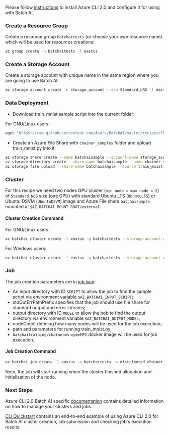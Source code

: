 Please follow [instructions](/documentation/using-azure-cli-20.md) to install Azure CLI 2.0 and configure it for using with Batch AI.


### Create a Resource Group

Create a resource group ```batchaitests``` (or choose your own resource name) which will be used for resources creations:

```sh
az group create -n batchaitests -l eastus
```

### Create a Storage Account

Create a storage account with unique name in the same region where you are going to use Batch AI:

```sh
az storage account create -n storage_account --sku Standard_LRS -l eastus -g batchaitests
```

### Data Deployment

- Download train_mnist sample script into the current folder:

For GNU/Linux users:

```sh
wget "https://raw.githubusercontent.com/Azure/BatchAI/master/recipes/Chainer/Chainer-GPU-Distributed/train_mnist.py?token=AcZzrV-OFepRwpRSB1kyABIX-PLh2ZHqks5Z4eukwA%3D%3D" -O train_mnist.py
```

- Create an Azure File Share with `chainer_samples` folder and upload train_mnist.py into it:

```sh
az storage share create --name batchaisample --account-name storage_account
az storage directory create --share-name batchaisample --name chainer_samples
az storage file upload --share-name batchaisample --source train_mnist.py --path chainer_samples
```

### Cluster

For this recipe we need two nodes GPU cluster (`min node = max node = 2`) of `Standard_NC6` size (one GPU) with standard Ubuntu LTS (`UbuntuLTS`) or Ubuntu DSVM (```UbuntuDSVM```) image and Azure File share `batchaisample` mounted at `$AZ_BATCHAI_MOUNT_ROOT/external`.

#### Cluster Creation Command

For GNU/Linux users:

```sh
az batchai cluster create -l eastus -g batchaitests --storage-account-name storage_account -n nc6 -i UbuntuDSVM -s Standard_NC6 --min 2 --max 2 --afs-name batchaisample --afs-mount-path external -u $USER -k ~/.ssh/id_rsa.pub
```

For Windows users:

```sh
az batchai cluster create -l eastus -g batchaitests --storage-account-name storage_account -n nc6 -i UbuntuDSVM -s Standard_NC6 --min 2 --max 2 --afs-name batchaisample --afs-mount-path external -u <user_name> -p <password>
```

### Job

The job creation parameters are in [job.json](./job.json):

- An input directory with ID `SCRIPT` to allow the job to find the sample script via environment variable `$AZ_BATCHAI_INPUT_SCRIPT`;
- stdOutErrPathPrefix specifies that the job should use file share for standard output and error streams;
- output directory with ID `MODEL` to allow the hob to find the output directory via environment variable `$AZ_BATCHAI_OUTPUT_MODEL`;
- nodeCount defining how many nodes will be used for the job execution;
- path and parameters for running train_mnist.py;
- ```batchaitraining/chainermn:openMPI``` docker image will be used for job execution.

#### Job Creation Command

```sh
az batchai job create -l eastus -g batchaitests -n distributed_chainer --cluster-name nc6 -c job.json
```

Note, the job will start running when the cluster finished allocation and initialization of the node.

### Next Steps

Azure CLI 2.0 Batch AI specific [documentation](/documentation/using-azure-cli-20.md) contains detailed information on
how to manage your clusters and jobs.

[CLI Quickstart](https://docs.microsoft.com/en-us/azure/batch-ai/quickstart-cli) contains an end-to-end example of using
Azure CLI 2.0 for Batch AI cluster creation, job submission and checking job's execution results.
